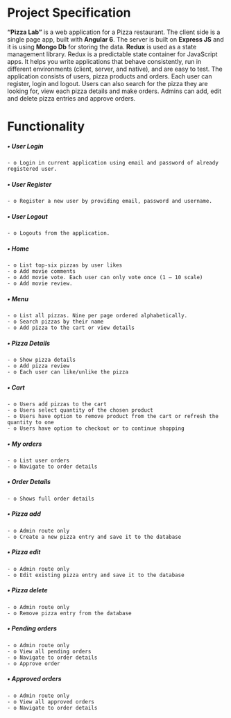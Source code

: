 # Project Specification

**“Pizza Lab”** is a web application for a Pizza restaurant. The client side is a single page app, built with **Angular 6**. The server is built on **Express JS** and it is using **Mongo Db** for storing the data. **Redux** is used as a state management library. Redux is a predictable state container for JavaScript apps. It helps you write applications that behave consistently, run in different environments (client, server, and native), and are easy to test. The application consists of users, pizza products and orders. Each user can register, login and logout. Users can also search for the pizza they are looking for, view each pizza details and make orders. Admins can add, edit and delete pizza entries and approve orders.

# Functionality 

##### •	User Login 
    - o Login in current application using email and password of already registered user. 
##### •	User Register 
    - o Register a new user by providing email, password and username. 
##### •	User Logout 
    - o Logouts from the application. 
##### •	Home 
    - o List top-six pizzas by user likes
    - o Add movie comments  
    - o Add movie vote. Each user can only vote once (1 – 10 scale) 
    - o Add movie review. 
##### •	Menu
    - o List all pizzas. Nine per page ordered alphabetically.  
    - o Search pizzas by their name
    - o Add pizza to the cart or view details
##### •	Pizza Details
    - o Show pizza details
    - o Add pizza review
    - o Each user can like/unlike the pizza
##### •	Cart
    - o Users add pizzas to the cart
    - o Users select quantity of the chosen product
    - o Users have option to remove product from the cart or refresh the quantity to one
    - o Users have option to checkout or to continue shopping
##### •	My orders
    - o List user orders
    - o Navigate to order details
##### •	Order Details
    - o Shows full order details
##### •	Pizza add 
    - o Admin route only
    - o Create a new pizza entry and save it to the database
##### •	Pizza edit 
    - o Admin route only
    - o Edit existing pizza entry and save it to the database
##### •	Pizza delete
    - o Admin route only
    - o Remove pizza entry from the database
##### •	Pending orders 
    - o Admin route only
    - o View all pending orders
    - o Navigate to order details
    - o Approve order
##### •	Approved orders 
    - o Admin route only
    - o View all approved orders
    - o Navigate to order details
